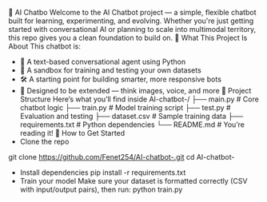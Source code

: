 🤖 AI Chatbo
Welcome to the AI Chatbot project
— a simple, flexible chatbot built for learning, experimenting, and evolving. Whether you're just getting started with conversational AI or planning to scale into multimodal territory, this repo gives you a clean foundation to build on.
🌟 What This Project Is About
This chatbot is:
- 🧠 A text-based conversational agent using Python
- 🧪 A sandbox for training and testing your own datasets
- 🛠️ A starting point for building smarter, more responsive bots
- 🚀 Designed to be extended — think images, voice, and more
📁 Project Structure
Here’s what you’ll find inside
AI-chatbot-/
├── main.py           # Core chatbot logic
├── train.py          # Model training script
├── test.py           # Evaluation and testing
├── dataset.csv       # Sample training data
├── requirements.txt  # Python dependencies
└── README.md         # You’re reading it!
🧰 How to Get Started
- Clone the repo

git clone https://github.com/Fenet254/AI-chatbot-.git
cd AI-chatbot-
- Install dependencies
pip install -r requirements.txt
- Train your model Make sure your dataset is formatted correctly (CSV with input/output pairs), then run:
python train.py

